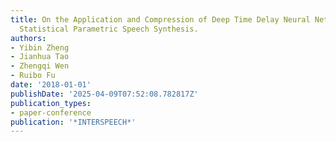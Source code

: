 ```yaml
---
title: On the Application and Compression of Deep Time Delay Neural Network for Embedded
  Statistical Parametric Speech Synthesis.
authors:
- Yibin Zheng
- Jianhua Tao
- Zhengqi Wen
- Ruibo Fu
date: '2018-01-01'
publishDate: '2025-04-09T07:52:08.782817Z'
publication_types:
- paper-conference
publication: '*INTERSPEECH*'
---
```

